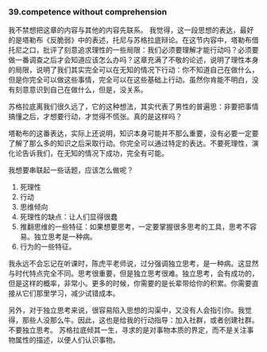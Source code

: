 ### 39.competence without comprehension 
我不禁想把这章的内容与其他的内容先联系。
我觉得，这一段思想的表达，最好的是塔勒布《反脆弱》中的表述，托尼与苏格拉底辩论。在这节内容中，塔勒布借托尼之口，批评了刻意追求理性的一些局限：我们必须要理解才能行动吗？必须要做一番调查之后才会知道应该怎么办吗？这章充满了不敬的论述，说明了理性本身的局限，说明了我们其实完全可以在无知的情况下行动：你不知道自己在做什么，但是你完全可以做这些事情，完全可以在这些基础上行动。虽然你肯能不明白，没有刻意意识到自己在做什么，但是，没关系。

苏格拉底离我们很久远了，它的这种想法，其实代表了男性的普遍思：非要把事情搞懂之后，才想要行动，才觉得不慌张。真的是这样吗？

塔勒布的这番表达，实际上还说明，知识本身可能并不那么重要，没有必要一定要了解了那么多的知识之后采取行动。你完全可以通过特定的表达。不要死理性，演化论告诉我们，在无知的情况下成功，完全有可能。

我想要串联起一些话题，应该怎么做呢？
1. 死理性
2. 行动
3. 思维倾向
4. 死理性的缺点：让人们显得很蠢
5. 推翻思维的一些特征：如果想要思考，一定要掌握很多思考的工具，思考不容易。独立思考是一种病。
6. 行为的一些特征。

我永远不会忘记在听课时，陈虎平老师说，过分强调独立思考，是一种病。这显然与时代特点完全不同。思考很重要，但是独立思考很难。独立思考，会有成功的，但是这样的概率，非常小。更多的时候，你需要的是长辈带给你的积累。你需要直接从它们那里学习，减少试错成本。

另外，对于独立思考来说，很容易陷入思想的沟渠中，又没有人会指引你。我觉得，那些人没那么牛。因此，这也是给我的行动指导：加入社群，或者创建社群。不要独立思考。
苏格拉底倾其一生，寻求的是对事物本质的界定，而不是关注事物属性的描述，以便人们认识事物。

